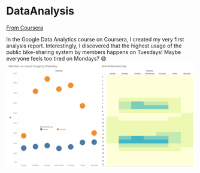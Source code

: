 # DataAnalysis
[From Coursera](https://www.coursera.org/professional-certificates/google-data-analytics)  

In the Google Data Analytics course on Coursera, I created my very first analysis report.
Interestingly, I discovered that the highest usage of the public bike-sharing system by members happens on Tuesdays!
Maybe everyone feels too tired on Mondays? 😄
![Tuesday Analysis](https://github.com/Applexieh/DataAnalysis/blob/main/tuesday.png)  
